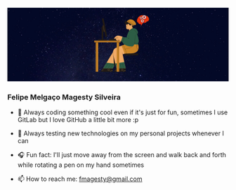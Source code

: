 <p align="center">
  <img src="https://github.com/fmagesty/fmagesty/blob/main/banner.png">
</p>

### Felipe Melgaço Magesty Silveira

<!--
## :rocket: [Portfolio](https://fmagesty.github.io/fmagesty/) :rocket:
-->

- 🌱 Always coding something cool even if it's just for fun, sometimes I use GitLab but I love GitHub a little bit more :p

- :rocket: Always testing new technologies on my personal projects whenever I can

- :headphones: Fun fact: I'll just move away from the screen and walk back and forth while rotating a pen on my hand sometimes

- 📫  How to reach me: fmagesty@gmail.com
